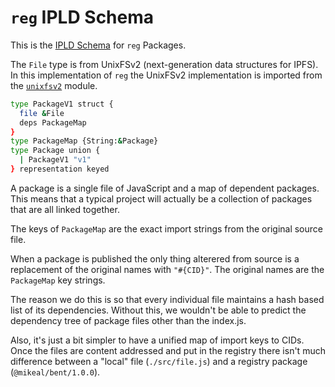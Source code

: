 # `reg` IPLD Schema

This is the [IPLD Schema](https://specs.ipld.io) for `reg` Packages.

The `File` type is from UnixFSv2 (next-generation
data structures for IPFS). In this implementation
of `reg` the UnixFSv2 implementation is imported from the
[`unixfsv2`](https://github.com/ipld/js-unixfsv2) module.

```sh
type PackageV1 struct {
  file &File
  deps PackageMap
}
type PackageMap {String:&Package}
type Package union {
  | PackageV1 "v1"
} representation keyed
```

A package is a single file of JavaScript and a map
of dependent packages. This means that a typical
project will actually be a collection of packages
that are all linked together.

The keys of `PackageMap` are the exact import strings
from the original source file.

When a package is published the only thing alterered from
source is a replacement of the original names with
`"#{CID}"`. The original names are the `PackageMap` key
strings.

The reason we do this is so that every individual file maintains
a hash based list of its dependencies. Without this, we
wouldn't be able to predict the dependency tree of
package files other than the index.js.

Also, it's just a bit simpler to have a unified map of import keys
to CIDs. Once the files are content addressed and put in the registry
there isn't much difference between a "local" file (`./src/file.js`)
and a registry package (`@mikeal/bent/1.0.0`).
